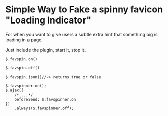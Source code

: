 Simple Way to Fake a spinny favicon "Loading Indicator"
=============

For when you want to give users a subtle extra hint that something big is loading in a page.

Just include the plugin, start it, stop it.

```
$.favspin.on()
```

```
$.favspin.off()
```

```
$.favspin.ison()//-> returns true or false
```

```
$.favspinner.on();
$.ajax({
    /*....*/
    beforeSend: $.favspinner.on
})
    .always($.favspinner.off);
```